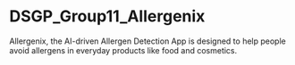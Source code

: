 # DSGP_Group11_Allergenix
Allergenix, the AI-driven Allergen Detection App is designed to help people avoid allergens  in everyday products like food and cosmetics.




